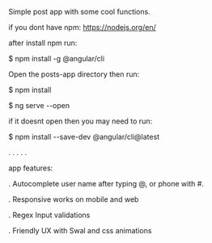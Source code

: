 Simple post app with some cool functions.

if you dont have npm: https://nodejs.org/en/

after install npm run: 

$ npm install -g @angular/cli

Open the posts-app directory then run:

$ npm install

$ ng serve --open

if it doesnt open then you may need to run:

$ npm install --save-dev @angular/cli@latest

.
.
.
.
.

app features:

.
Autocomplete user name after typing @, or phone with #.

.
Responsive works on mobile and web

.
Regex Input validations

.
Friendly UX with Swal and css animations
